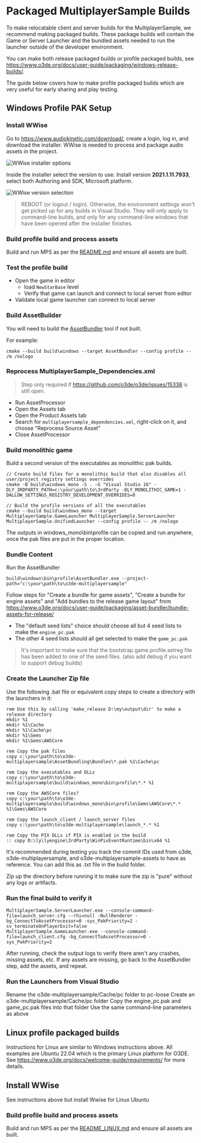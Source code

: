 # Packaged MultiplayerSample Builds
To make relocatable client and server builds for the MultiplayerSample, we recommend making packaged builds. These package builds will contain the Game or Server Launcher and the bundled assets needed to run the launcher outside of the developer environment.

You can make both release packaged builds or profile packaged builds, see https://www.o3de.org/docs/user-guide/packaging/windows-release-builds/.

The guide below covers how to make profile packaged builds which are very useful for early sharing and play testing.

## Windows Profile PAK Setup


### Install WWise
Go to https://www.audiokinetic.com/download/, create a login, log in, and download the installer. WWise is needed to process and package audio assets in the project.

![WWise installer options](Media/wwise_installer_options.png)

Inside the installer select the version to use.  Install version **2021.1.11.7933**, select both Authoring and SDK, Microsoft platform.

![WWise version selection](Media/wwise_installer_version_selection.png)

> REBOOT (or logout / login). Otherwise, the environment settings won't get picked up for any builds in Visual Studio. They will only apply to command-line builds, and only for any command-line windows that have been opened after the installer finishes.

### Build profile build and process assets

Build and run MPS as per the [README.md](../README.md) and ensure all assets are built.

### Test the profile build

* Open the game in editor
    * load `NewStarBase` level
    * Verify that game can launch and connect to local server from editor
* Validate local game launcher can connect to local server

### Build AssetBuilder

You will need to build the [AssetBundler](https://development--o3deorg.netlify.app/docs/user-guide/packaging/asset-bundler/overview/) tool if not built.

For example:
```shell
cmake --build build\windows --target AssetBundler --config profile -- /m /nologo
```

### Reprocess MultiplayerSample_Dependencies.xml

> Step only required if  https://github.com/o3de/o3de/issues/15338 is still open.

* Run AssetProcessor 
* Open the Assets tab
* Open the Product Assets tab
* Search for `multiplayersample_dependencies.xml`, right-click on it, and choose "Reprocess Source Asset"
* Close AssetProcessor

### Build monolithic game

Build a second version of the executables as monolithic pak builds.

``` shell
// Create build files for a monolithic build that also disables all user/project registry settings overrides
cmake -B build\windows_mono -S . -G "Visual Studio 16" -DLY_3RDPARTY_PATH=c:\your\path\to\3rdParty -DLY_MONOLITHIC_GAME=1 -DALLOW_SETTINGS_REGISTRY_DEVELOPMENT_OVERRIDES=0

// Build the profile versions of all the executables
cmake --build build\windows_mono --target MultiplayerSample.GameLauncher MultiplayerSample.ServerLauncher MultiplayerSample.UnifiedLauncher --config profile -- /m /nologo
```

The outputs in windows_mono\bin\profile can be copied and run anywhere, once the pak files are put in the proper location.


### Bundle Content

Run the  AssetBundler

```
build\windows\bin\profile\AssetBundler.exe --project-path="c:\your\path\to\o3de-multiplayersample"
```

Follow steps for "Create a bundle for game assets", "Create a bundle for engine assets" and "Add bundles to the release game layout" from https://www.o3de.org/docs/user-guide/packaging/asset-bundler/bundle-assets-for-release/

* The "default seed lists" choice should choose all but 4 seed lists to make the `engine_pc.pak`
* The other 4 seed lists should all get selected to make the `game_pc.pak`

> It's important to make sure that the bootstrap.game.profile.setreg file has been added to one of the seed files. (also add debug if you want to support debug builds)

### Create the Launcher Zip file

Use the following .bat file or equivalent copy steps to create a directory with the launchers in it:
```shell
rem Use this by calling 'make_release D:\my\output\dir' to make a release directory
mkdir %1
mkdir %1\Cache
mkdir %1\Cache\pc
mkdir %1\Gems
mkdir %1\Gems\AWSCore
 
rem Copy the pak files
copy c:\your\path\to\o3de-multiplayersample\AssetBundling\Bundles\*.pak %1\Cache\pc
 
rem Copy the executables and DLLs
copy c:\your\path\to\o3de-multiplayersample\build\windows_mono\bin\profile\*.* %1
 
rem Copy the AWSCore files?
copy c:\your\path\to\o3de-multiplayersample\build\windows_mono\bin\profile\Gems\AWSCore\*.* %1\Gems\AWSCore
 
rem Copy the launch_client / launch_server files
copy c:\your\path\to\o3de-multiplayersample\launch_*.* %1
 
rem Copy the PIX DLLs if PIX is enabled in the build
:: copy D:\ly\lyengine\3rdParty\WinPixEventRuntime\bin\x64 %1
```

It's recommended during testing you track the commit IDs used from o3de, o3de-multiplayersample, and o3de-multiplayersample-assets to have as reference. 
You can add this as .txt file in the build folder.

Zip up the directory before running it to make sure the zip is "pure" without any logs or artifacts.

### Run the final build to verify it

```shell
MultiplayerSample.ServerLauncher.exe --console-command-file=launch_server.cfg --rhi=null -NullRenderer -bg_ConnectToAssetProcessor=0 -sys_PakPriority=2 -sv_terminateOnPlayerExit=false
MultiplayerSample.GameLauncher.exe --console-command-file=launch_client.cfg -bg_ConnectToAssetProcessor=0 -sys_PakPriority=2
```

After running, check the output logs to verify there aren't any crashes, missing assets, etc. If any assets are missing, go back to the AssetBundler step, add the assets, and repeat.

### Run the Launchers from Visual Studio
Rename the o3de-multiplayersample/Cache/pc folder to pc-loose
Create an o3de-multiplayersample/Cache/pc folder
Copy the engine_pc.pak and game_pc.pak files into that folder
Use the same command-line parameters as above


## Linux profile packaged builds

Instructions for Linux are similar to Windows instructions above. All examples are Ubuntu 22.04 which is the primary Linux platform for O3DE. See https://www.o3de.org/docs/welcome-guide/requirements/ for more details.

## Install WWise
See instructions above but install Wwise for Linux Ubuntu

### Build profile build and process assets

Build and run MPS as per the [README_LINUX.md](../README_LINUX.md) and ensure all assets are built.